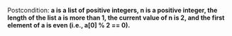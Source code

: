 Postcondition: **a is a list of positive integers, n is a positive integer, the length of the list a is more than 1, the current value of n is 2, and the first element of a is even (i.e., a[0] % 2 == 0).**